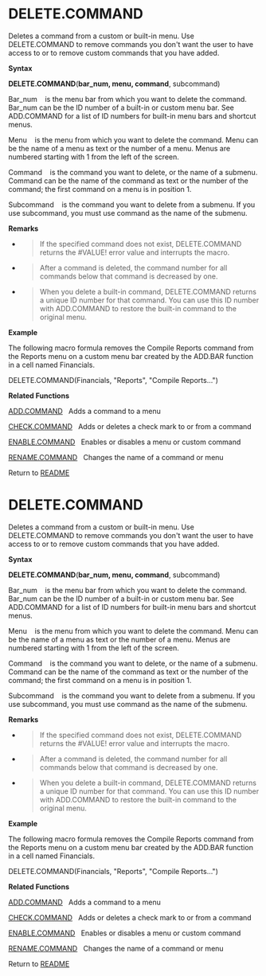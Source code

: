 # DELETE.COMMAND

Deletes a command from a custom or built-in menu. Use DELETE.COMMAND to
remove commands you don't want the user to have access to or to remove
custom commands that you have added.

**Syntax**

**DELETE.COMMAND**(**bar\_num, menu, command**, subcommand)

Bar\_num&nbsp;&nbsp;&nbsp;&nbsp;is the menu bar from which you want to
delete the command. Bar\_num can be the ID number of a built-in or
custom menu bar. See ADD.COMMAND for a list of ID numbers for built-in
menu bars and shortcut menus.

Menu&nbsp;&nbsp;&nbsp;&nbsp;is the menu from which you want to delete
the command. Menu can be the name of a menu as text or the number of a
menu. Menus are numbered starting with 1 from the left of the screen.

Command&nbsp;&nbsp;&nbsp;&nbsp;is the command you want to delete, or the
name of a submenu. Command can be the name of the command as text or the
number of the command; the first command on a menu is in position 1.

Subcommand&nbsp;&nbsp;&nbsp;&nbsp;is the command you want to delete from
a submenu. If you use subcommand, you must use command as the name of
the submenu.

**Remarks**

  - > If the specified command does not exist, DELETE.COMMAND returns
    > the \#VALUE\! error value and interrupts the macro.

  - > After a command is deleted, the command number for all commands
    > below that command is decreased by one.

  - > When you delete a built-in command, DELETE.COMMAND returns a
    > unique ID number for that command. You can use this ID number with
    > ADD.COMMAND to restore the built-in command to the original menu.


**Example**

The following macro formula removes the Compile Reports command from the
Reports menu on a custom menu bar created by the ADD.BAR function in a
cell named Financials.

DELETE.COMMAND(Financials, "Reports", "Compile Reports...")

**Related Functions**

[ADD.COMMAND](ADD.COMMAND.md)&nbsp;&nbsp;&nbsp;Adds a command to a menu

[CHECK.COMMAND](CHECK.COMMAND.md)&nbsp;&nbsp;&nbsp;Adds or deletes a check mark to or from a
command

[ENABLE.COMMAND](ENABLE.COMMAND.md)&nbsp;&nbsp;&nbsp;Enables or disables a menu or custom
command

[RENAME.COMMAND](RENAME.COMMAND.md)&nbsp;&nbsp;&nbsp;Changes the name of a command or menu



Return to [README](README.md#D)

# DELETE.COMMAND

Deletes a command from a custom or built-in menu. Use DELETE.COMMAND to
remove commands you don't want the user to have access to or to remove
custom commands that you have added.

**Syntax**

**DELETE.COMMAND**(**bar\_num, menu, command**, subcommand)

Bar\_num&nbsp;&nbsp;&nbsp;&nbsp;is the menu bar from which you want to
delete the command. Bar\_num can be the ID number of a built-in or
custom menu bar. See ADD.COMMAND for a list of ID numbers for built-in
menu bars and shortcut menus.

Menu&nbsp;&nbsp;&nbsp;&nbsp;is the menu from which you want to delete
the command. Menu can be the name of a menu as text or the number of a
menu. Menus are numbered starting with 1 from the left of the screen.

Command&nbsp;&nbsp;&nbsp;&nbsp;is the command you want to delete, or the
name of a submenu. Command can be the name of the command as text or the
number of the command; the first command on a menu is in position 1.

Subcommand&nbsp;&nbsp;&nbsp;&nbsp;is the command you want to delete from
a submenu. If you use subcommand, you must use command as the name of
the submenu.

**Remarks**

  - > If the specified command does not exist, DELETE.COMMAND returns
    > the \#VALUE\! error value and interrupts the macro.

  - > After a command is deleted, the command number for all commands
    > below that command is decreased by one.

  - > When you delete a built-in command, DELETE.COMMAND returns a
    > unique ID number for that command. You can use this ID number with
    > ADD.COMMAND to restore the built-in command to the original menu.


**Example**

The following macro formula removes the Compile Reports command from the
Reports menu on a custom menu bar created by the ADD.BAR function in a
cell named Financials.

DELETE.COMMAND(Financials, "Reports", "Compile Reports...")

**Related Functions**

[ADD.COMMAND](ADD.COMMAND.md)&nbsp;&nbsp;&nbsp;Adds a command to a menu

[CHECK.COMMAND](CHECK.COMMAND.md)&nbsp;&nbsp;&nbsp;Adds or deletes a check mark to or from a
command

[ENABLE.COMMAND](ENABLE.COMMAND.md)&nbsp;&nbsp;&nbsp;Enables or disables a menu or custom
command

[RENAME.COMMAND](RENAME.COMMAND.md)&nbsp;&nbsp;&nbsp;Changes the name of a command or menu



Return to [README](README.md#D)

